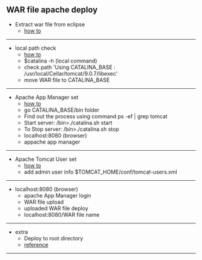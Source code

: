 ## WAR file apache deploy

+ Extract war file from eclipse
     - [how to](https://www.codejava.net/ides/eclipse/eclipse-create-deployable-war-file-for-java-web-application)
     
---

+ local path check 
     - [how to](https://crunchify.com/how-to-start-stop-apache-tomcat-server-via-command-line-setup-as-windows-service/)
     - $catalina -h (local command)
     - check path 'Using CATALINA_BASE : /usr/local/Cellar/tomcat/9.0.7/libexec'
     - move WAR file to CATALINA_BASE 
    
---

+ Apache App Manager set
     - [how to](https://www.mkyong.com/tomcat/tomcat-default-administrator-password/)
     - go CATALINA_BASE/bin folder
     - Find out the process using command   ps -ef | grep tomcat
     - Start server: <Tomcat Root>/bin>./catalina.sh start
     - To Stop server: <Tomcat Root>/bin>./catalina.sh stop
     - localhost:8080 (browser)
     - appache app manager
     
---

+ Apache Tomcat User set
     - [how to](https://www.mkyong.com/tomcat/tomcat-default-administrator-password//)
     - add admin user info $TOMCAT_HOME/conf/tomcat-users.xml 
     
---
+ localhost:8080 (browser)
     - apache App Manager login
     - WAR file upload
     - uploaded WAR file deploy
     - localhost:8080/WAR file name

---
     
+ extra
     - Deploy to root directory
     - [reference](https://its-easy.tistory.com/4)
     
---

 
 